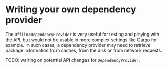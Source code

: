 # Writing your own dependency provider

The `OfflineDependencyProvider` is very useful for testing
and playing with the API, but would not be usable in more complex
settings like Cargo for example.
In such cases, a dependency provider may need to retrieve
package information from caches, from the disk or from network requests.

TODO: waiting on potential API changes for `DependencyProvider`.
